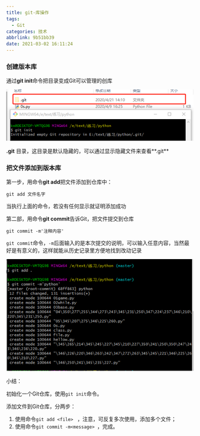 ```yaml
---
title: git-库操作
tags:
  - Git
categories: 技术
abbrlink: 9b51bb39
date: 2021-03-02 16:11:24
---
```


### 创建版本库

通过**git init**命令把目录变成Git可以管理的创库

![库初始化](git-库操作/image-20200421141058285.png)

**.git** 目录，这目录是默认隐藏的，可以通过显示隐藏文件来查看**.git**

<!--more-->

### 把文件添加到版本库

第一步，用命令**git add**把文件添加到仓库中：

```
git add 文件名字
```

当执行上面的命令，若没有任何显示就证明添加成功

第二部，用命令**git commit**告诉Git，把文件提交到仓库

```
git commit -m'注释内容'
```

`git commit`命令，`-m`后面输入的是本次提交的说明，可以输入任意内容，当然最好是有意义的，这样就能从历史记录里方便地找到改动记录

![提交到库](git-库操作/image-20200421150400589.png)



小结：

初始化一个Git仓库，使用`git init`命令。

添加文件到Git仓库，分两步：

1. 使用命令`git add <file> ` ，注意，可反复多次使用，添加多个文件；
2. 使用命令`git commit -m<message> `，完成。

